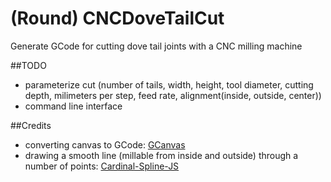 # (Round) CNCDoveTailCut
Generate GCode for cutting dove tail joints with a CNC milling machine

##TODO

* parameterize cut (number of tails, width, height, tool diameter, cutting depth, milimeters per step, feed rate, alignment(inside, outside, center))
* command line interface

##Credits

* converting canvas to GCode: [GCanvas](https://github.com/em/gcanvas)
* drawing a smooth line (millable from inside and outside) through a number of points: [Cardinal-Spline-JS](https://github.com/epistemex/cardinal-spline-js)
